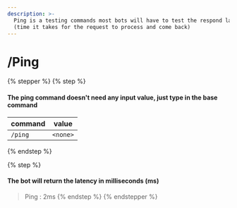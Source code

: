 ```yaml
---
description: >-
  Ping is a testing commands most bots will have to test the respond latency
  (time it takes for the request to process and come back)
---
```


# /Ping

{% stepper %}
{% step %}
#### The ping command doesn't need any input value, just type in the base command

| command | value    |
| ------- | -------- |
| `/ping` | `<none>` |
{% endstep %}

{% step %}
#### The bot will return the latency in milliseconds (ms)

> Ping : 2ms
{% endstep %}
{% endstepper %}
